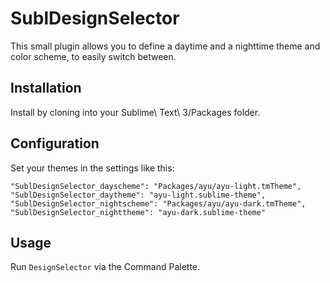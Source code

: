SublDesignSelector
========

This small plugin allows you to define a daytime and a nighttime theme and color scheme, to easily switch between. 

## Installation

Install by cloning into your Sublime\ Text\ 3/Packages folder.

## Configuration

Set your themes in the settings like this:

```
"SublDesignSelector_dayscheme": "Packages/ayu/ayu-light.tmTheme",
"SublDesignSelector_daytheme": "ayu-light.sublime-theme",
"SublDesignSelector_nightscheme": "Packages/ayu/ayu-dark.tmTheme",
"SublDesignSelector_nighttheme": "ayu-dark.sublime-theme"
```

## Usage

Run `DesignSelector` via the Command Palette.
